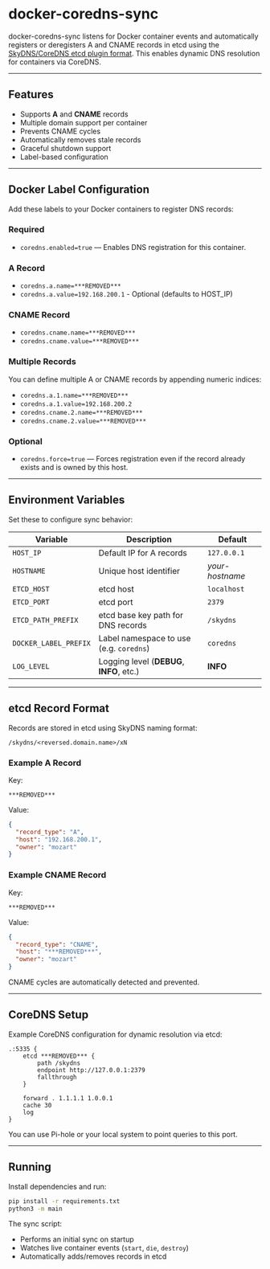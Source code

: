 # docker-coredns-sync

docker-coredns-sync listens for Docker container events and automatically registers or deregisters A and CNAME records in etcd using the [SkyDNS/CoreDNS etcd plugin format](https://coredns.io/plugins/etcd/). This enables dynamic DNS resolution for containers via CoreDNS.

---

## Features
* Supports **A** and **CNAME** records
* Multiple domain support per container
* Prevents CNAME cycles
* Automatically removes stale records
* Graceful shutdown support
* Label-based configuration

---

## Docker Label Configuration

Add these labels to your Docker containers to register DNS records:

### Required
* `coredns.enabled=true` — Enables DNS registration for this container.

### A Record

* `coredns.a.name=***REMOVED***`
* `coredns.a.value=192.168.200.1` -  Optional (defaults to HOST_IP)

### CNAME Record

* `coredns.cname.name=***REMOVED***`
* `coredns.cname.value=***REMOVED***`

### Multiple Records

You can define multiple A or CNAME records by appending numeric indices:

* `coredns.a.1.name=***REMOVED***`
* `coredns.a.1.value=192.168.200.2`
* `coredns.cname.2.name=***REMOVED***`
* `coredns.cname.2.value=***REMOVED***`

### Optional
* `coredns.force=true` — Forces registration even if the record already exists and is owned by this host.

---

## Environment Variables

Set these to configure sync behavior:

| Variable | Description | Default |
| --- | --- | --- |
| `HOST_IP` | Default IP for A records | `127.0.0.1` |
| `HOSTNAME` | Unique host identifier | *your-hostname* |
| `ETCD_HOST` | etcd host | `localhost` |
| `ETCD_PORT` | etcd port | `2379` |
| `ETCD_PATH_PREFIX` | etcd base key path for DNS records | `/skydns` |
| `DOCKER_LABEL_PREFIX` | Label namespace to use (e.g. `coredns`) | `coredns` |
| `LOG_LEVEL` | Logging level (**DEBUG**, **INFO**, etc.) | **INFO** |
---

## etcd Record Format

Records are stored in etcd using SkyDNS naming format:
```
/skydns/<reversed.domain.name>/xN
```

### Example A Record

Key:
```
***REMOVED***
```

Value:
```json
{
  "record_type": "A",
  "host": "192.168.200.1",
  "owner": "mozart"
}
```

### Example CNAME Record

Key:
```
***REMOVED***
```

Value:
```json
{
  "record_type": "CNAME",
  "host": "***REMOVED***",
  "owner": "mozart"
}
```

CNAME cycles are automatically detected and prevented.

---

## CoreDNS Setup

Example CoreDNS configuration for dynamic resolution via etcd:

```hcl
.:5335 {
    etcd ***REMOVED*** {
        path /skydns
        endpoint http://127.0.0.1:2379
        fallthrough
    }

    forward . 1.1.1.1 1.0.0.1
    cache 30
    log
}
```

You can use Pi-hole or your local system to point queries to this port.

---

## Running

Install dependencies and run:

```bash
pip install -r requirements.txt
python3 -m main
```

The sync script:
* Performs an initial sync on startup
* Watches live container events (`start`, `die`, `destroy`)
* Automatically adds/removes records in etcd
